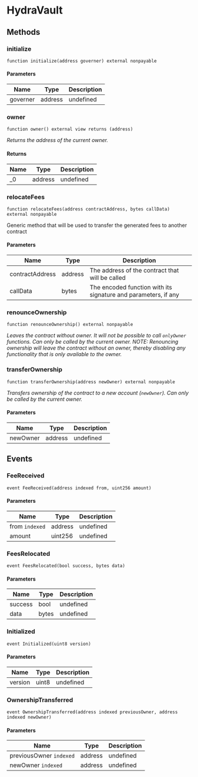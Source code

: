 # HydraVault









## Methods

### initialize

```solidity
function initialize(address governer) external nonpayable
```





#### Parameters

| Name | Type | Description |
|---|---|---|
| governer | address | undefined |

### owner

```solidity
function owner() external view returns (address)
```



*Returns the address of the current owner.*


#### Returns

| Name | Type | Description |
|---|---|---|
| _0 | address | undefined |

### relocateFees

```solidity
function relocateFees(address contractAddress, bytes callData) external nonpayable
```

Generic method that will be used to transfer the generated fees to another contract



#### Parameters

| Name | Type | Description |
|---|---|---|
| contractAddress | address | The address of the contract that will be called |
| callData | bytes | The encoded function with its signature and parameters, if any |

### renounceOwnership

```solidity
function renounceOwnership() external nonpayable
```



*Leaves the contract without owner. It will not be possible to call `onlyOwner` functions. Can only be called by the current owner. NOTE: Renouncing ownership will leave the contract without an owner, thereby disabling any functionality that is only available to the owner.*


### transferOwnership

```solidity
function transferOwnership(address newOwner) external nonpayable
```



*Transfers ownership of the contract to a new account (`newOwner`). Can only be called by the current owner.*

#### Parameters

| Name | Type | Description |
|---|---|---|
| newOwner | address | undefined |



## Events

### FeeReceived

```solidity
event FeeReceived(address indexed from, uint256 amount)
```





#### Parameters

| Name | Type | Description |
|---|---|---|
| from `indexed` | address | undefined |
| amount  | uint256 | undefined |

### FeesRelocated

```solidity
event FeesRelocated(bool success, bytes data)
```





#### Parameters

| Name | Type | Description |
|---|---|---|
| success  | bool | undefined |
| data  | bytes | undefined |

### Initialized

```solidity
event Initialized(uint8 version)
```





#### Parameters

| Name | Type | Description |
|---|---|---|
| version  | uint8 | undefined |

### OwnershipTransferred

```solidity
event OwnershipTransferred(address indexed previousOwner, address indexed newOwner)
```





#### Parameters

| Name | Type | Description |
|---|---|---|
| previousOwner `indexed` | address | undefined |
| newOwner `indexed` | address | undefined |



